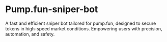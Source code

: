 # Pump.fun-sniper-bot
A fast and efficient sniper bot tailored for pump.fun, designed to secure tokens in high-speed market conditions. Empowering users with precision, automation, and safety.
